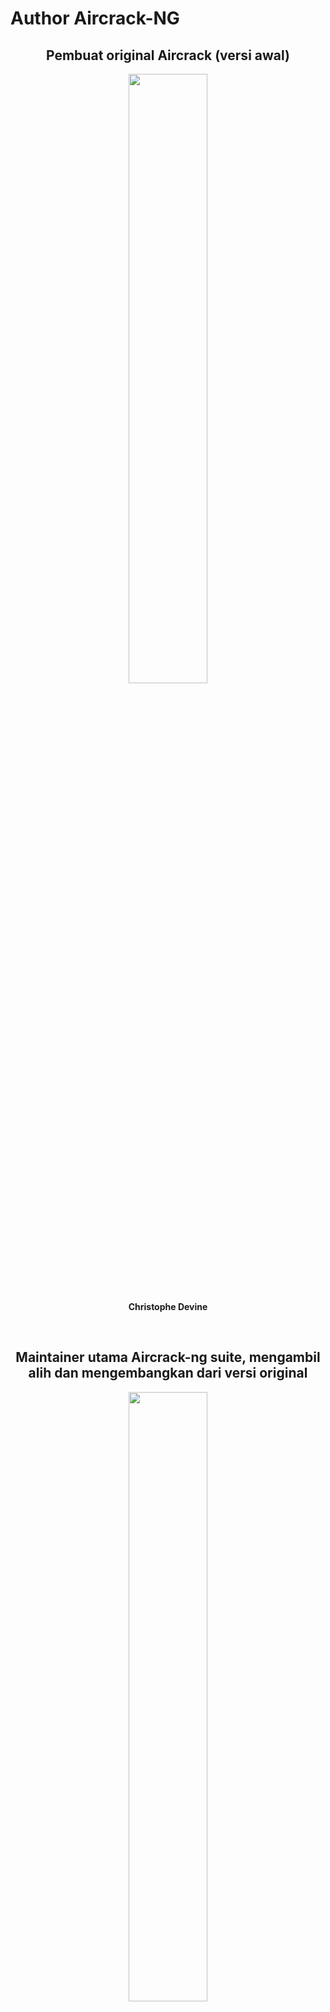 <h1>Author Aircrack-NG</h1>
<div align="center">
    <h2>Pembuat original Aircrack (versi awal)</h2>
    <img src="https://github.com/fixploit03/Pentest-WiFi/blob/main/tools/aircrack-ng/img/Christophe%20Devine.jpg" width="50%"/>
    <p><b>Christophe Devine</b></p>
    <br>
    <h2>Maintainer utama Aircrack-ng suite, mengambil alih dan mengembangkan dari versi original</h2>
    <img src="https://github.com/fixploit03/Pentest-WiFi/blob/main/tools/aircrack-ng/img/Thomas%20d'Otreppe%20de%20Bouvette.jpeg" width="50%"/>
    <p><b>Thomas d'Otreppe de Bouvette (muts)</b></p>
</div>
<p><a href="https://github.com/aircrack-ng/aircrack-ng/graphs/contributors">Dan kontributor open source lainnya</a></p>

